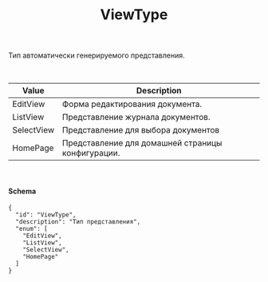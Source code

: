 ﻿---
layout: default
title: ViewType
position: 1
categories: 
tags: 
---

Тип автоматически генерируемого представления.

 

|Value|Description|
|-----|-----------|
|EditView|Форма редактирования документа.|
|ListView|Представление журнала документов.|
|SelectView|Представление для выбора документов|
|HomePage|Представление для домашней страницы конфигурации.|

  

#### Schema

```
{
  "id": "ViewType",
  "description": "Тип представления",
  "enum": [
    "EditView",
    "ListView",
    "SelectView",
    "HomePage"
  ]
}
```

 

 

